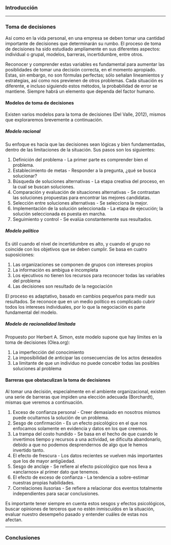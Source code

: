 ### Introducción

---

### Toma de decisiones

Así como en la vida personal, en una empresa se deben tomar una cantidad importante de decisiones que determinarán su rumbo. El proceso de toma de decisiones ha sido estudiado ampliamente en sus diferentes aspectos: individual o grupal, modelos, barreras, incertidumbre, entre otros.

Reconocer y comprender estas variables es fundamental para aumentar las posiblidades de tomar una decisión correcta, en el momento apropiado. Estas, sin embargo, no son fórmulas perfectas; sólo señalan lineamientos y estrategias, así como nos previenen de otros problemas. Cada situación es diferente, e incluso siguiendo estos métodos, la probabilidad de error se mantiene. Siempre habrá un elemento que dependa del factor humano.

#### Modelos de toma de decisiones

Existen varios modelos para la toma de decisiones (Del Valle, 2012), mismos que exploraremos brevemente a continuación.

##### Modelo racional

Su enfoque es hacia que las decisiones sean lógicas y bien fundamentadas, dentro de las limitaciones de la situación. Sus pasos son los siguientes:

1. Definición del problema - La primer parte es comprender bien el problema.
2. Establecimiento de metas - Responder a la pregunta, ¿qué se busca solucionar?
3. Búsqueda de soluciones alternativas - La etapa creativa del proceso, en la cual se buscan soluciones.
4. Comparación y evaluación de situaciones alternativas - Se contrastan las soluciones propuestas para encontrar las mejores candidatas.
5. Selección entre soluciones alternativas - Se selecciona la mejor.
6. Implementación de la solución seleccionada - La etapa de ejecución; la solución seleccionada es puesta en marcha.
7. Seguimiento y control - Se evalúa constantemente sus resultados.

##### Modelo político

Es útil cuando el nivel de incertidumbre es alto, y cuando el grupo no coincide con los objetivos que se deben cumplir. Se basa en cuatro suposiciones:

1. Las organizaciones se componen de grupos con intereses propios
2. La información es ambigua e incompleta
3. Los ejecutivos no tienen los recursos para reconocer todas las variables del problema
4. Las decisiones son resultado de la negociación

El proceso es adaptativo, basado en cambios pequeños para medir sus resultados. Se reconoce que en un medio político es complicado cubrir todos los intereses individuales, por lo que la negociación es parte fundamental del modelo.


##### Modelo de racionalidad limitada

Propuesto por Herbert A. Simon, este modelo supone que hay límites en la toma de decisiones (Olea.org):

1. La imperfección del conocimiento
2. La imposibilidad de anticipar las consecuencias de los actos deseados
3. La limitante de que un individuo no puede concebir todas las posibles soluciones al problema

#### Barreras que obstaculizan la toma de decisiones

Al tomar una decisión, especialmente en el ambiente organizacional, existen una serie de barreras que impiden una elección adecuada (Borchardt), mismas que veremos a continuación.

1. Exceso de confianza personal - Creer demasiado en nosotros mismos puede ocultarnos la solución de un problema.
2. Sesgo de confirmación - Es un efecto psicológico en el que nos enfocamos solamente en evidencia y datos en los que creemos.
3. La trampa del costo hundido - Se basa en el hecho de que cuando le invertimos tiempo y recursos a una actividad, se dificulta abandonarlo, debido a que no podemos desprendernos de algo que le hemos invertido tanto.
4. El efecto de frescura - Los datos recientes se vuelven más importantes que los de mayor antigüedad.
5. Sesgo de anclaje - Se refiere al efecto psicológico que nos lleva a «anclarnos» al primer dato que tenemos.
6. El efecto de exceso de confianza - La tendencia a sobre-estimar nuestras propias habilidades.
7. Correlaciones ilusorias - Se refiere a relacionar dos eventos totalmente independientes para sacar conclusiones.

Es importante tener siempre en cuenta estos sesgos y efectos psicológicos, buscar opiniones de terceros que no estén inmiscuidos en la situación, evaluar nuestro desempeño pasado y entender cuáles de estas nos afectan.

---

### Conclusiones

